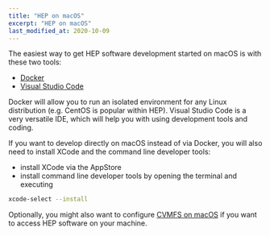 ```yaml
---
title: "HEP on macOS"
excerpt: "HEP on macOS"
last_modified_at: 2020-10-09
---
```


The easiest way to get HEP software development started on macOS is with these two tools:

- [Docker](macos/docker)
- [Visual Studio Code](editors-and-ides/vscode)

Docker will allow you to run an isolated environment for any Linux distribution (e.g. CentOS is popular within HEP).
Visual Studio Code is a very versatile IDE, which will help you with using development tools and coding.

If you want to develop directly on macOS instead of via Docker, you will also need to install XCode and the command line developer tools:

- install XCode via the AppStore
- install command line developer tools by opening the terminal and executing

```bash
xcode-select --install
```

Optionally, you might also want to configure [CVMFS on macOS](macos/cvmfs) if you want to access HEP software on your machine.
